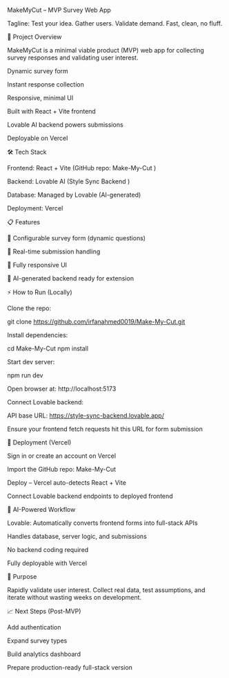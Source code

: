MakeMyCut – MVP Survey Web App

Tagline: Test your idea. Gather users. Validate demand. Fast, clean, no fluff.

🚀 Project Overview

MakeMyCut is a minimal viable product (MVP) web app for collecting survey responses and validating user interest.

Dynamic survey form

Instant response collection

Responsive, minimal UI

Built with React + Vite frontend

Lovable AI backend powers submissions

Deployable on Vercel

🛠 Tech Stack

Frontend: React + Vite (GitHub repo: Make-My-Cut
)

Backend: Lovable AI (Style Sync Backend
)

Database: Managed by Lovable (AI-generated)

Deployment: Vercel

📋 Features

🔹 Configurable survey form (dynamic questions)

🔹 Real-time submission handling

🔹 Fully responsive UI

🔹 AI-generated backend ready for extension

⚡ How to Run (Locally)

Clone the repo:

git clone https://github.com/irfanahmed0019/Make-My-Cut.git


Install dependencies:

cd Make-My-Cut
npm install


Start dev server:

npm run dev


Open browser at:
http://localhost:5173

Connect Lovable backend:

API base URL: https://style-sync-backend.lovable.app/

Ensure your frontend fetch requests hit this URL for form submission

🚀 Deployment (Vercel)

Sign in or create an account on Vercel

Import the GitHub repo: Make-My-Cut

Deploy – Vercel auto-detects React + Vite

Connect Lovable backend endpoints to deployed frontend

🧠 AI-Powered Workflow

Lovable: Automatically converts frontend forms into full-stack APIs

Handles database, server logic, and submissions

No backend coding required

Fully deployable with Vercel

🎯 Purpose

Rapidly validate user interest. Collect real data, test assumptions, and iterate without wasting weeks on development.

📈 Next Steps (Post-MVP)

Add authentication

Expand survey types

Build analytics dashboard

Prepare production-ready full-stack version
